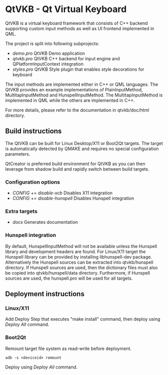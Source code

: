 # QtVKB - Qt Virtual Keyboard

QtVKB is a virtual keyboard framework that consists of C++ backend
supporting custom input methods as well as UI frontend implemented in QML.

The project is split into following subprojects:
- *demo.pro* QtVKB Demo application
- *qtvkb.pro* QtVKB C++ backend for input engine and QPlatformInputContext integration
- *styles.pro* QtVKB Style plugin that enables style decorations for keyboard

The input methods are implemented either in C++ or QML languages.
The QtVKB provides an example implementations of PlainInputMethod, MultitapInputMethod
and HunspellInputMethod. The MultitapInputMethod is implemented in QML while
the others are implemented in C++.

For more details, please refer to the documentation in qtvkb/doc/html directory.

## Build instructions

The QtVKB can be built for Linux Desktop/X11 or Boot2Qt targets. The target is
automatically detected by QMAKE and requires no special configuration parameters.

QtCreator is preferred build environment for QtVKB as you can then leverage from
shadow build and rapidly switch between build targets.

### Configuration options

- *CONFIG += disable-xcb* Disables X11 integration
- *CONFIG += disable-hunspell* Disables Hunspell integration

### Extra targets

- *docs* Generates documentation

### Hunspell integration

By default, HunspellInputMethod will not be available unless the Hunspell library and
development headers are found. For Linux/X11 target the Hunspell library can be provided
by installing libhunspell-dev package. Alternatively the Hunspell sources can be extracted into
qtvkb/hunspell directory. If Hunspell sources are used, then the dictionary
files must also be copied into qtvkb/hunspell/data directory. Furthermore,
if Hunspell sources are used, the hunspell.pro will be used for all targets.

## Deployment instructions

### Linux/X11

Add Deploy Step that executes "make install" command, then deploy using *Deploy All* command.

### Boot2Qt

Remount target file system as read-write before deployment.

    adb -s <deviceid> remount

Deploy using *Deploy All* command.
